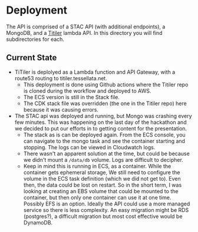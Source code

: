# Deployment

The API is comprised of a STAC API (with additional endpoints), a MongoDB, and a [Titiler](https://github.com/developmentseed/titiler) lambda API. In this directory you will find subdirectories for each. 

## Current State

- TiTiler is deplolyed as a Lambda function and API Gateway, with a route53 routing to titiler.tessellata.net. 
  - This deployment is done using Github actions where the Titiler repo is cloned during the workflow and deployed to AWS. 
  - The ECS version is still in the Stack file.
  - The CDK stack file was overridden (the one in the Titiler repo) here because it was causing errors.
- The STAC api was deployed and running, but Mongo was crashing every few minutes. This was happening on the last day of the hackathon and we decided to put our efforts in to getting content for the presentation.
  - The stack as is can be deployed again. From the ECS console, you can navigate to the mongo task and see the container starting and stopping. The logs can be viewed in Cloudwatch logs.
  - There wasn't an apparent solution at the time, but could be because we didn't mount a `/data/db` volume. Logs are difficult to decipher.
  - Keep in mind this is running in ECS, as a container. While the container gets ephemeral storage, We still need to configure the volume in the ECS task definition (which we did not get to). Even then, the data could be lost on restart. So in the short term, I was looking at creating an EBS volume that could be mounted to the container, but then only one container can use it at one time. Possibly EFS is an option. Ideally the API could use a more managed service so there is less complexity. An easy migration might be RDS (postgres?), a difficult migration but most cost effective would be DynamoDB.
  